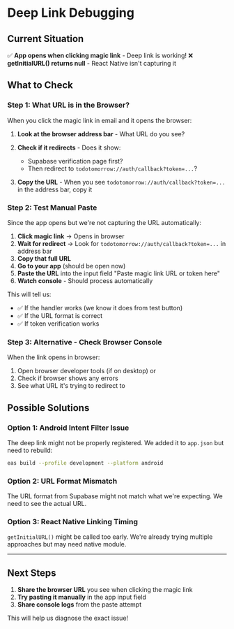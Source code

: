 # Deep Link Debugging

## Current Situation

✅ **App opens when clicking magic link** - Deep link is working!
❌ **getInitialURL() returns null** - React Native isn't capturing it

## What to Check

### Step 1: What URL is in the Browser?

When you click the magic link in email and it opens the browser:

1. **Look at the browser address bar** - What URL do you see?
2. **Check if it redirects** - Does it show:
   - Supabase verification page first?
   - Then redirect to `todotomorrow://auth/callback?token=...`?
   
3. **Copy the URL** - When you see `todotomorrow://auth/callback?token=...` in the address bar, copy it

### Step 2: Test Manual Paste

Since the app opens but we're not capturing the URL automatically:

1. **Click magic link** → Opens in browser
2. **Wait for redirect** → Look for `todotomorrow://auth/callback?token=...` in address bar
3. **Copy that full URL**
4. **Go to your app** (should be open now)
5. **Paste the URL** into the input field "Paste magic link URL or token here"
6. **Watch console** - Should process automatically

This will tell us:
- ✅ If the handler works (we know it does from test button)
- ✅ If the URL format is correct
- ✅ If token verification works

### Step 3: Alternative - Check Browser Console

When the link opens in browser:

1. Open browser developer tools (if on desktop) or
2. Check if browser shows any errors
3. See what URL it's trying to redirect to

## Possible Solutions

### Option 1: Android Intent Filter Issue

The deep link might not be properly registered. We added it to `app.json` but need to rebuild:

```bash
eas build --profile development --platform android
```

### Option 2: URL Format Mismatch

The URL format from Supabase might not match what we're expecting. We need to see the actual URL.

### Option 3: React Native Linking Timing

`getInitialURL()` might be called too early. We're already trying multiple approaches but may need native module.

---

## Next Steps

1. **Share the browser URL** you see when clicking the magic link
2. **Try pasting it manually** in the app input field
3. **Share console logs** from the paste attempt

This will help us diagnose the exact issue!

